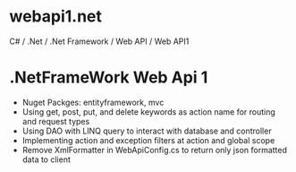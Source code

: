 # webapi1.net
C# / .Net / .Net Framework / Web API / Web API1

# .NetFrameWork Web Api 1
* Nuget Packges: entityframework, mvc
* Using get, post, put, and delete keywords as action name for routing and request types
* Using DAO with LINQ query to interact with database and controller
* Implementing action and exception filters at action and global scope
* Remove XmlFormatter in WebApiConfig.cs to return only json formatted data to client
